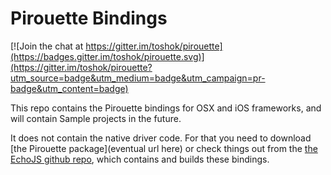 Pirouette Bindings
==================

[![Join the chat at https://gitter.im/toshok/pirouette](https://badges.gitter.im/toshok/pirouette.svg)](https://gitter.im/toshok/pirouette?utm_source=badge&utm_medium=badge&utm_campaign=pr-badge&utm_content=badge)

This repo contains the Pirouette bindings for OSX and iOS frameworks, and will contain Sample projects
in the future.

It does not contain the native driver code.  For that you need to download [the Pirouette package](eventual url here) or
check things out from the [the EchoJS github repo](https://github.com/toshok/echo-js), which contains and builds these
bindings.

